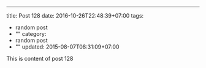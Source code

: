 ---
title: Post 128
date: 2016-10-26T22:48:39+07:00
tags:
  - random post
  - ""
category:
  - random post
  - ""
updated: 2015-08-07T08:31:09+07:00

This is content of post 128